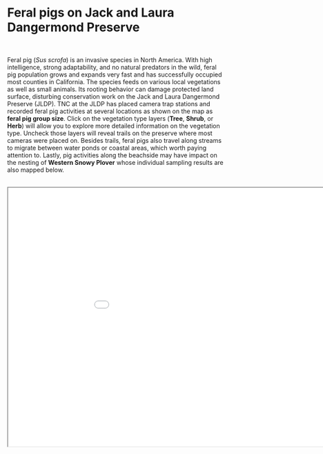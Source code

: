# Feral pigs on Jack and Laura Dangermond Preserve

<br>

Feral pig (*Sus scrofa*) is an invasive species in North America. With high intelligence, strong adaptability, and no natural predators in the wild, feral pig population grows and expands very fast and has successfully occupied most counties in California. The species feeds on various local vegetations as well as small animals. Its rooting behavior can damage protected land surface, disturbing conservation work on the Jack and Laura Dangermond Preserve (JLDP). TNC at the JLDP has placed camera trap stations and recorded feral pig activities at several locations as shown on the map as **feral pig group size**. Click on the vegetation type layers (**Tree**, **Shrub**, or **Herb**) will allow you to explore more detailed information on the vegetation type. Uncheck those layers will reveal trails on the preserve where most cameras were placed on. Besides trails, feral pigs also travel along streams to migrate between water ponds or coastal areas, which worth paying attention to. Lastly, pig activities along the beachside may have impact on the nesting of **Western Snowy Plover** whose individual sampling results are also mapped below.

<br>

<iframe src="asst2/feralpigs_JLDP/index.html" height=600 width=1000></iframe>
